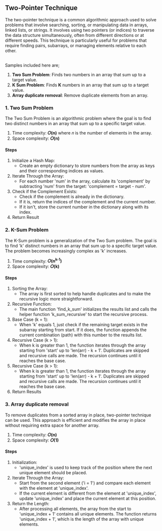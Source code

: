## Two-Pointer Technique
The two-pointer technique is a common algorithmic approach used to solve problems that involve searching, sorting, or manipulating data in arrays, linked lists, or strings. It involves using two pointers (or indices) to traverse the data structure simultaneously, often from different directions or at different speeds. This technique is particularly useful for problems that require finding pairs, subarrays, or managing elements relative to each other.<br/><br/>

Samples included here are;
1. <b>Two Sum Problem</b>: Finds two numbers in an array that sum up to a target value.
2. <b>K Sum Problem</b>: Finds <b>K</b> numbers in an array that sum up to a target value.
3. <b>Array duplicate removal</b>: Remove duplicate elements from an array.


### 1. Two Sum Problem
The Two Sum Problem is an algorithmic problem where the goal is to find two distinct numbers in an array that sum up to a specific target value.

1. Time complexity: <b>𝑂(n)</b> where 𝑛 is the number of elements in the array.
2. Space complexity: <b>𝑂(n)</b></br>

#### Steps
1. Initialize a Hash Map:
   - Create an empty dictionary to store numbers from the array as keys and their corresponding indices as values.
2. Iterate Through the Array:
   - For each number 'num' in the array, calculate its 'complement' by subtracting 'num' from the target: 'complement = target - num'.
3. Check if the Complement Exists:
   - Check if the complement is already in the dictionary.
   - If it is, return the indices of the complement and the current number.
   - If it isn't, store the current number in the dictionary along with its index.
4. Return Result


### 2. K-Sum Problem
The K-Sum problem is a generalization of the Two Sum problem. The goal is to find 'k' distinct numbers in an array that sum up to a specific target value. The problem becomes increasingly complex as 'k' increases.

1. Time complexity: <b>𝑂(n<sup>k-1</sup>)</b>
2. Space complexity: <b>𝑂(k)</b></br>

#### Steps
1. Sorting the Array:
   - The array is first sorted to help handle duplicates and to make the recursive logic more straightforward.
2. Recursive Function:
   - The main function 'find_k_sum' initializes the results list and calls the helper function 'k_sum_recursive' to start the recursive process.
3. Base Case (k = 1):
   - When 'k' equals 1, just check if the remaining target exists in the subarray starting from start. If it does, the function appends the current combination (path) with this number to the results list.
4. Recursive Case (k > 1):
   - When k is greater than 1, the function iterates through the array starting from 'start' up to 'len(arr) - k + 1'. Duplicates are skipped and recursive calls are made. The recursion continues until it reaches the base case.
5. Recursive Case (k > 1):
   - When k is greater than 1, the function iterates through the array starting from 'start' up to 'len(arr) - k + 1'. Duplicates are skipped and recursive calls are made. The recursion continues until it reaches the base case.
6. Return Results


### 3. Array duplicate removal
To remove duplicates from a sorted array in place, two-pointer technique can be used. This approach is efficient and modifies the array in place without requiring extra space for another array.

1. Time complexity: <b>𝑂(n)</b>
2. Space complexity: <b>𝑂(1)</b></br>

#### Steps
1. Initialization:
   - 'unique_index' is used to keep track of the position where the next unique element should be placed.
2. Iterate Through the Array:
   - Start from the second element ('i = 1') and compare each element with the element at 'unique_index'.
   - If the current element is different from the element at 'unique_index', update 'unique_index' and place the current element at this position.
3. Return the Length:
   - After processing all elements, the array from the start to 'unique_index + 1' contains all unique elements. The function returns 'unique_index + 1', which is the length of the array with unique elements.
